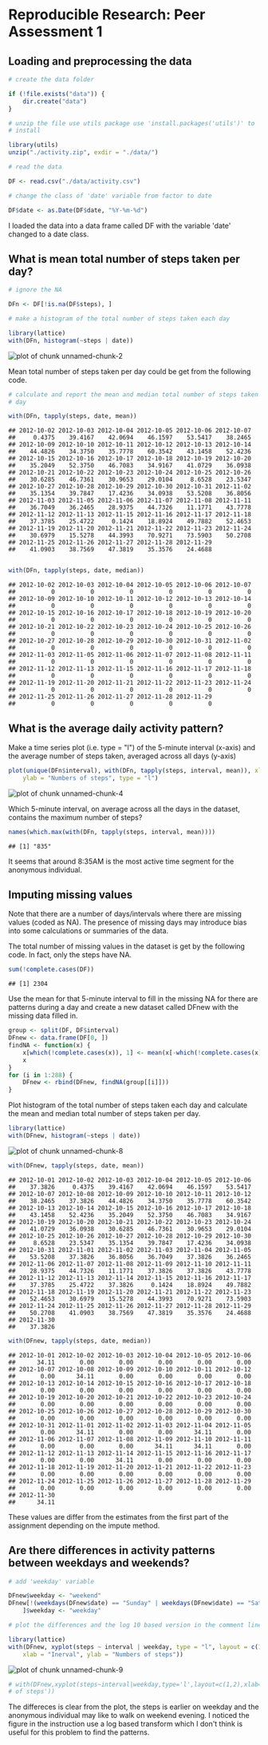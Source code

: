 # Reproducible Research: Peer Assessment 1




## Loading and preprocessing the data


```r
# create the data folder

if (!file.exists("data")) {
    dir.create("data")
}

# unzip the file use utils package use 'install.packages('utils')' to
# install

library(utils)
unzip("./activity.zip", exdir = "./data/")

# read the data

DF <- read.csv("./data/activity.csv")

# change the class of 'date' variable from factor to date

DF$date <- as.Date(DF$date, "%Y-%m-%d")
```


I loaded the data into a data frame called DF with the variable 'date' changed to
a date class.

## What is mean total number of steps taken per day?


```r
# ignore the NA

DFn <- DF[!is.na(DF$steps), ]

# make a histogram of the total number of steps taken each day

library(lattice)
with(DFn, histogram(~steps | date))
```

![plot of chunk unnamed-chunk-2](figure/unnamed-chunk-2.png) 


Mean total number of steps taken per day could be get from the following code.


```r
# calculate and report the mean and median total number of steps taken per
# day

with(DFn, tapply(steps, date, mean))
```

```
## 2012-10-02 2012-10-03 2012-10-04 2012-10-05 2012-10-06 2012-10-07 
##     0.4375    39.4167    42.0694    46.1597    53.5417    38.2465 
## 2012-10-09 2012-10-10 2012-10-11 2012-10-12 2012-10-13 2012-10-14 
##    44.4826    34.3750    35.7778    60.3542    43.1458    52.4236 
## 2012-10-15 2012-10-16 2012-10-17 2012-10-18 2012-10-19 2012-10-20 
##    35.2049    52.3750    46.7083    34.9167    41.0729    36.0938 
## 2012-10-21 2012-10-22 2012-10-23 2012-10-24 2012-10-25 2012-10-26 
##    30.6285    46.7361    30.9653    29.0104     8.6528    23.5347 
## 2012-10-27 2012-10-28 2012-10-29 2012-10-30 2012-10-31 2012-11-02 
##    35.1354    39.7847    17.4236    34.0938    53.5208    36.8056 
## 2012-11-03 2012-11-05 2012-11-06 2012-11-07 2012-11-08 2012-11-11 
##    36.7049    36.2465    28.9375    44.7326    11.1771    43.7778 
## 2012-11-12 2012-11-13 2012-11-15 2012-11-16 2012-11-17 2012-11-18 
##    37.3785    25.4722     0.1424    18.8924    49.7882    52.4653 
## 2012-11-19 2012-11-20 2012-11-21 2012-11-22 2012-11-23 2012-11-24 
##    30.6979    15.5278    44.3993    70.9271    73.5903    50.2708 
## 2012-11-25 2012-11-26 2012-11-27 2012-11-28 2012-11-29 
##    41.0903    38.7569    47.3819    35.3576    24.4688
```

```r

with(DFn, tapply(steps, date, median))
```

```
## 2012-10-02 2012-10-03 2012-10-04 2012-10-05 2012-10-06 2012-10-07 
##          0          0          0          0          0          0 
## 2012-10-09 2012-10-10 2012-10-11 2012-10-12 2012-10-13 2012-10-14 
##          0          0          0          0          0          0 
## 2012-10-15 2012-10-16 2012-10-17 2012-10-18 2012-10-19 2012-10-20 
##          0          0          0          0          0          0 
## 2012-10-21 2012-10-22 2012-10-23 2012-10-24 2012-10-25 2012-10-26 
##          0          0          0          0          0          0 
## 2012-10-27 2012-10-28 2012-10-29 2012-10-30 2012-10-31 2012-11-02 
##          0          0          0          0          0          0 
## 2012-11-03 2012-11-05 2012-11-06 2012-11-07 2012-11-08 2012-11-11 
##          0          0          0          0          0          0 
## 2012-11-12 2012-11-13 2012-11-15 2012-11-16 2012-11-17 2012-11-18 
##          0          0          0          0          0          0 
## 2012-11-19 2012-11-20 2012-11-21 2012-11-22 2012-11-23 2012-11-24 
##          0          0          0          0          0          0 
## 2012-11-25 2012-11-26 2012-11-27 2012-11-28 2012-11-29 
##          0          0          0          0          0
```


## What is the average daily activity pattern?

Make a time series plot (i.e. type = "l") of the 5-minute interval (x-axis)
and the average number of steps taken, averaged across all days (y-axis)


```r
plot(unique(DFn$interval), with(DFn, tapply(steps, interval, mean)), xlab = "Interval", 
    ylab = "Numbers of steps", type = "l")
```

![plot of chunk unnamed-chunk-4](figure/unnamed-chunk-4.png) 


Which 5-minute interval, on average across all the days in the dataset,
contains the maximum number of steps?


```r
names(which.max(with(DFn, tapply(steps, interval, mean))))
```

```
## [1] "835"
```


It seems that around 8:35AM is the most active time segment for the anonymous 
individual.

## Imputing missing values

Note that there are a number of days/intervals where there are missing values
(coded as NA). The presence of missing days may introduce bias into some
calculations or summaries of the data.

The total number of missing values in the dataset is get by the following code.
In fact, only the steps have NA.


```r
sum(!complete.cases(DF))
```

```
## [1] 2304
```


Use the mean for that 5-minute interval to fill in the missing NA for there are 
patterns during a day and create a new dataset called DFnew with the missing 
data filled in.


```r
group <- split(DF, DF$interval)
DFnew <- data.frame(DF[0, ])
findNA <- function(x) {
    x[which(!complete.cases(x)), 1] <- mean(x[-which(!complete.cases(x)), 1])
    x
}
for (i in 1:288) {
    DFnew <- rbind(DFnew, findNA(group[[i]]))
}
```


Plot histogram of the total number of steps taken each day and calculate the 
mean and median total number of steps taken per day. 


```r
library(lattice)
with(DFnew, histogram(~steps | date))
```

![plot of chunk unnamed-chunk-8](figure/unnamed-chunk-8.png) 

```r
with(DFnew, tapply(steps, date, mean))
```

```
## 2012-10-01 2012-10-02 2012-10-03 2012-10-04 2012-10-05 2012-10-06 
##    37.3826     0.4375    39.4167    42.0694    46.1597    53.5417 
## 2012-10-07 2012-10-08 2012-10-09 2012-10-10 2012-10-11 2012-10-12 
##    38.2465    37.3826    44.4826    34.3750    35.7778    60.3542 
## 2012-10-13 2012-10-14 2012-10-15 2012-10-16 2012-10-17 2012-10-18 
##    43.1458    52.4236    35.2049    52.3750    46.7083    34.9167 
## 2012-10-19 2012-10-20 2012-10-21 2012-10-22 2012-10-23 2012-10-24 
##    41.0729    36.0938    30.6285    46.7361    30.9653    29.0104 
## 2012-10-25 2012-10-26 2012-10-27 2012-10-28 2012-10-29 2012-10-30 
##     8.6528    23.5347    35.1354    39.7847    17.4236    34.0938 
## 2012-10-31 2012-11-01 2012-11-02 2012-11-03 2012-11-04 2012-11-05 
##    53.5208    37.3826    36.8056    36.7049    37.3826    36.2465 
## 2012-11-06 2012-11-07 2012-11-08 2012-11-09 2012-11-10 2012-11-11 
##    28.9375    44.7326    11.1771    37.3826    37.3826    43.7778 
## 2012-11-12 2012-11-13 2012-11-14 2012-11-15 2012-11-16 2012-11-17 
##    37.3785    25.4722    37.3826     0.1424    18.8924    49.7882 
## 2012-11-18 2012-11-19 2012-11-20 2012-11-21 2012-11-22 2012-11-23 
##    52.4653    30.6979    15.5278    44.3993    70.9271    73.5903 
## 2012-11-24 2012-11-25 2012-11-26 2012-11-27 2012-11-28 2012-11-29 
##    50.2708    41.0903    38.7569    47.3819    35.3576    24.4688 
## 2012-11-30 
##    37.3826
```

```r
with(DFnew, tapply(steps, date, median))
```

```
## 2012-10-01 2012-10-02 2012-10-03 2012-10-04 2012-10-05 2012-10-06 
##      34.11       0.00       0.00       0.00       0.00       0.00 
## 2012-10-07 2012-10-08 2012-10-09 2012-10-10 2012-10-11 2012-10-12 
##       0.00      34.11       0.00       0.00       0.00       0.00 
## 2012-10-13 2012-10-14 2012-10-15 2012-10-16 2012-10-17 2012-10-18 
##       0.00       0.00       0.00       0.00       0.00       0.00 
## 2012-10-19 2012-10-20 2012-10-21 2012-10-22 2012-10-23 2012-10-24 
##       0.00       0.00       0.00       0.00       0.00       0.00 
## 2012-10-25 2012-10-26 2012-10-27 2012-10-28 2012-10-29 2012-10-30 
##       0.00       0.00       0.00       0.00       0.00       0.00 
## 2012-10-31 2012-11-01 2012-11-02 2012-11-03 2012-11-04 2012-11-05 
##       0.00      34.11       0.00       0.00      34.11       0.00 
## 2012-11-06 2012-11-07 2012-11-08 2012-11-09 2012-11-10 2012-11-11 
##       0.00       0.00       0.00      34.11      34.11       0.00 
## 2012-11-12 2012-11-13 2012-11-14 2012-11-15 2012-11-16 2012-11-17 
##       0.00       0.00      34.11       0.00       0.00       0.00 
## 2012-11-18 2012-11-19 2012-11-20 2012-11-21 2012-11-22 2012-11-23 
##       0.00       0.00       0.00       0.00       0.00       0.00 
## 2012-11-24 2012-11-25 2012-11-26 2012-11-27 2012-11-28 2012-11-29 
##       0.00       0.00       0.00       0.00       0.00       0.00 
## 2012-11-30 
##      34.11
```


These values are differ from the estimates from the first part of the assignment
depending on the impute method.

## Are there differences in activity patterns between weekdays and weekends?


```r
# add 'weekday' variable

DFnew$weekday <- "weekend"
DFnew[!(weekdays(DFnew$date) == "Sunday" | weekdays(DFnew$date) == "Saturday"), 
    ]$weekday <- "weekday"

# plot the differences and the log 10 based version in the comment line

library(lattice)
with(DFnew, xyplot(steps ~ interval | weekday, type = "l", layout = c(1, 2), 
    xlab = "Inerval", ylab = "Numbers of steps"))
```

![plot of chunk unnamed-chunk-9](figure/unnamed-chunk-9.png) 

```r
# with(DFnew,xyplot(steps~interval|weekday,type='l',layout=c(1,2),xlab='Inerval',ylab='Numbers
# of steps'))
```


The differeces is clear from the plot, the steps is earlier on weekday and the
anonymous individual may like to walk on weekend evening. I noticed the figure 
in the instruction use a log based transform which I don't think is useful for 
this problem to find the patterns.

